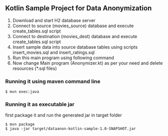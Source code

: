 ## Kotlin Sample Project for Data Anonymization

1. Download and start H2 database server
1. Connect to source (movies_source) database and execute create_tables.sql script
1. Connect to destination (movies_dest) database and execute create_tables.sql script
1. Insert sample data into source database tables using scripts insert_movies.sql and insert_ratings.sql
1. Run this main program using following command
1. Now change Main program (Anonymizer.kt) as per your need and delete resources (*.sql files)

### Running it using maven command line

```
$ mvn exec:java
```


### Running it as executable jar

first package it and run the generated jar in target folder

```
$ mvn package
$ java -jar target/dataanon-kotlin-sample-1.0-SNAPSHOT.jar
```

